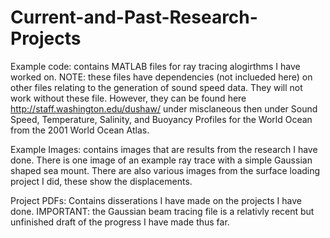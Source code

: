 # Current-and-Past-Research-Projects

Example code:
contains MATLAB files for ray tracing alogirthms I have worked on. NOTE: these files have dependencies (not inclueded here) on other files relating to the generation of sound speed data. They will not work without these file. However, they can be found here http://staff.washington.edu/dushaw/ under misclaneous then under Sound Speed, Temperature, Salinity, and Buoyancy Profiles for the World Ocean from the 2001 World Ocean Atlas.

Example Images:
contains images that are results from the research I have done. There is one image of an example ray trace with a simple Gaussian shaped sea mount. There are also various images from the surface loading project I did, these show the displacements.

Project PDFs:
Contains disserations I have made on the projects I have done. IMPORTANT: the Gaussian beam tracing file is a relativly recent but unfinished draft of the progress I have made thus far. 
